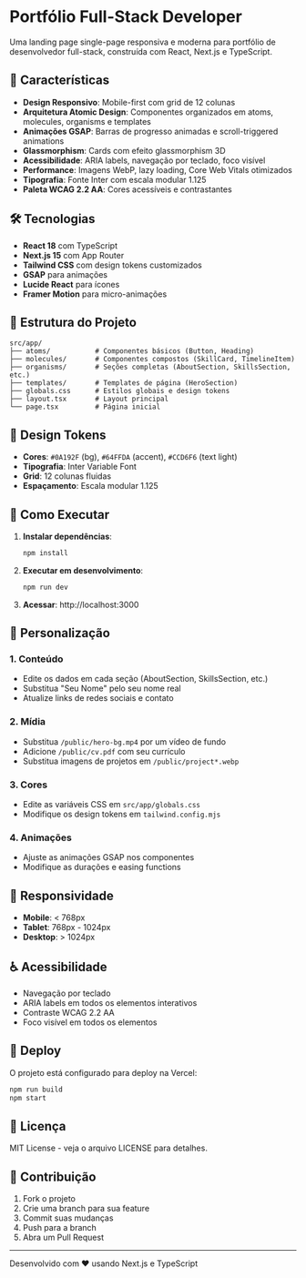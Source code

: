 # Portfólio Full-Stack Developer

Uma landing page single-page responsiva e moderna para portfólio de desenvolvedor full-stack, construída com React, Next.js e TypeScript.

## 🚀 Características

- **Design Responsivo**: Mobile-first com grid de 12 colunas
- **Arquitetura Atomic Design**: Componentes organizados em atoms, molecules, organisms e templates
- **Animações GSAP**: Barras de progresso animadas e scroll-triggered animations
- **Glassmorphism**: Cards com efeito glassmorphism 3D
- **Acessibilidade**: ARIA labels, navegação por teclado, foco visível
- **Performance**: Imagens WebP, lazy loading, Core Web Vitals otimizados
- **Tipografia**: Fonte Inter com escala modular 1.125
- **Paleta WCAG 2.2 AA**: Cores acessíveis e contrastantes

## 🛠️ Tecnologias

- **React 18** com TypeScript
- **Next.js 15** com App Router
- **Tailwind CSS** com design tokens customizados
- **GSAP** para animações
- **Lucide React** para ícones
- **Framer Motion** para micro-animações

## 📁 Estrutura do Projeto

```
src/app/
├── atoms/           # Componentes básicos (Button, Heading)
├── molecules/       # Componentes compostos (SkillCard, TimelineItem)
├── organisms/       # Seções completas (AboutSection, SkillsSection, etc.)
├── templates/       # Templates de página (HeroSection)
├── globals.css      # Estilos globais e design tokens
├── layout.tsx       # Layout principal
└── page.tsx         # Página inicial
```

## 🎨 Design Tokens

- **Cores**: `#0A192F` (bg), `#64FFDA` (accent), `#CCD6F6` (text light)
- **Tipografia**: Inter Variable Font
- **Grid**: 12 colunas fluidas
- **Espaçamento**: Escala modular 1.125

## 🚀 Como Executar

1. **Instalar dependências**:
   ```bash
   npm install
   ```

2. **Executar em desenvolvimento**:
   ```bash
   npm run dev
   ```

3. **Acessar**: http://localhost:3000

## 📝 Personalização

### 1. Conteúdo
- Edite os dados em cada seção (AboutSection, SkillsSection, etc.)
- Substitua "Seu Nome" pelo seu nome real
- Atualize links de redes sociais e contato

### 2. Mídia
- Substitua `/public/hero-bg.mp4` por um vídeo de fundo
- Adicione `/public/cv.pdf` com seu currículo
- Substitua imagens de projetos em `/public/project*.webp`

### 3. Cores
- Edite as variáveis CSS em `src/app/globals.css`
- Modifique os design tokens em `tailwind.config.mjs`

### 4. Animações
- Ajuste as animações GSAP nos componentes
- Modifique as durações e easing functions

## 📱 Responsividade

- **Mobile**: < 768px
- **Tablet**: 768px - 1024px
- **Desktop**: > 1024px

## ♿ Acessibilidade

- Navegação por teclado
- ARIA labels em todos os elementos interativos
- Contraste WCAG 2.2 AA
- Foco visível em todos os elementos

## 🚀 Deploy

O projeto está configurado para deploy na Vercel:

```bash
npm run build
npm start
```

## 📄 Licença

MIT License - veja o arquivo LICENSE para detalhes.

## 🤝 Contribuição

1. Fork o projeto
2. Crie uma branch para sua feature
3. Commit suas mudanças
4. Push para a branch
5. Abra um Pull Request

---

Desenvolvido com ❤️ usando Next.js e TypeScript

